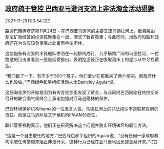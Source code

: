 <!--1637812862000-->
[政府疏于管控 巴西亚马逊河支流上非法淘金活动猖獗](https://cn.reuters.com/article/brazil-amazon-gold-rush-1125-idCNKBS2IA07J)
------

<div><i>2021-11-25T03:54:12Z</i></div><p>路透巴西奥塔济斯11月24日 - 在巴西亚马逊河的主要支流马德拉河上，数百艘由非法矿商经营的挖泥筏聚集在一起，漂流了数百英里；与此同时，州政府和联邦政府还在为谁应该负责阻止此事而争论不休。</p><p>这些配备有泥泵的木筏船队停泊在一起排列成行，几乎横跨广阔的马德拉河，一位路透的目击者看到一股股烟雾排出，表明挖泥筏正在吸取河床上的泥沙从中寻找黄金。</p><p>“我们数了一下，有不少于300个筏子。他们至少在那里呆了两个星期，而政府什么也没做，”巴西绿色和平组织活动人士Danicley Aguiar说。</p><p>这场淘金热的开始是因为有传言称那里发现了黄金，与此同时巴西刚刚在格拉斯哥召开的联合国气候峰会上承诺加强对亚马逊雨林的保护。</p><p>巴西环境保护机构Ibama的一位发言人说，马德拉河上的非法挖沙不是联邦政府的责任，而是亚马逊州及其环境机构IPAAM的责任。</p><p>联邦警察机构表示，他们正在研究解决这个问题并防止环境破坏的最佳方法。</p><p>“这是一个自由放任的地方，”巴西绿色和平组织的Aguiar说，“没有任何一家政府机构采取任何措施来阻止非法开采，这种行为已经在亚马逊地区迅速蔓延开来。”(完)</p>
